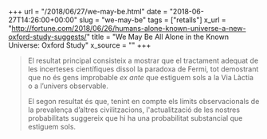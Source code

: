 +++
url = "/2018/06/27/we-may-be.html"
date = "2018-06-27T14:26:00+00:00"
slug = "we-may-be"
tags = ["retalls"]
x_url = "http://fortune.com/2018/06/26/humans-alone-known-universe-a-new-oxford-study-suggests/"
title = "We May Be All Alone in the Known Universe: Oxford Study"
x_source = ""
+++


> El resultat principal consisteix a mostrar que el tractament adequat de les incerteses científiques dissol la paradoxa de Fermi, tot demostrant que no és gens improbable *ex ante* que estiguem sols a la Via Làctia o a l’univers observable.
> 
> El segon resultat és que, tenint en compte els límits observacionals de la prevalença d’altres civilitzacions, l'actualització de les nostres probabilitats suggereix que hi ha una probabilitat substancial que estiguem sols.

